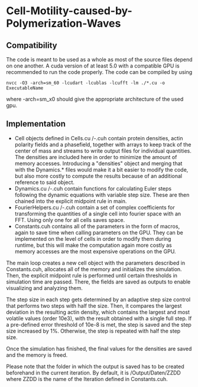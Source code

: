 # Cell-Motility-caused-by-Polymerization-Waves

## Compatibility
The code is meant to be used as a whole as most of the source files depend on one another. A cuda version of at least 5.0 with a compatible GPU is recommended to run the code properly. The code can be compiled by using 

    nvcc -O3 -arch=sm_60 -lcudart -lcublas -lcufft -lm ./*.cu -o ExecutableName
where -arch=sm_x0 should give the appropriate architecture of the used gpu.

## Implementation
* Cell objects defined in Cells.cu /-.cuh contain protein densities, actin polarity fields and a phasefield, together with  arrays to keep track of the center of mass and streams to write output files for individual quantities. The densities are included here in order to minimize the amount of memory accesses. Introducing a "densities" object and merging that with the Dynamics.* files would make it a bit easier to modify the code, but also more costly to compute the results because of an additional reference to said object.
* Dynamics.cu /-.cuh contain functions for calculating Euler steps following the dynamic equations with variable step size. These are then chained into the explicit midpoint rule in main.
* FourierHelpers.cu /-.cuh contain a set of complex coefficients for transforming the quantities of a single cell into fourier space with an FFT. Using only one for all cells saves space.
* Constants.cuh contains all of the parameters in the form of macros, again to save time when calling parameters on the GPU. They can be implemented on the level of cells in order to modify them during runtime, but this will make the computation again more costly as memory accesses are the most expensive operations on the GPU.

The main loop creates a new cell object with the parameters described in Constants.cuh, allocates all of the memory and initializes the simulation. Then, the explicit midpoint rule is performed until certain thresholds in simulation time are passed. There, the fields are saved as outputs to enable visualizing and analyzing them. 

The step size in each step gets determined by an adaptive step size control that performs two steps with half the size. Then, it compares the largest deviation in the resulting actin density, which contains the largest and most volatile values (order 10e3), with the result obtained with a single full step. If a pre-defined error threshold of 10e-8 is met, the step is saved and the step size increased by 1%. Otherwise, the step is repeated with half the step size.

Once the simulation has finished, the final values for the densities are saved and the memory is freed.

Please note that the folder in which the output is saved has to be created beforehand in the current iteration. By default, it is /Output/Daten/ZZDD where ZZDD is the name of the Iteration defined in Constants.cuh.
